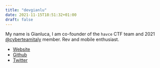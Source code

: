 ```yaml
---
title: "devgianlu"
date: 2021-11-15T18:51:32+01:00
draft: false
---
```


My name is Gianluca, I am co-founder of the `havce` CTF team and 2021 [@cyberteamitaly](https://twitter.com/cyberteamitaly) member. Rev and mobile enthusiast.

- [Website](https://gianlu.xyz)
- [Github](https://github.com/devgianlu)
- [Twitter](https://twitter.com/devgianlu)
